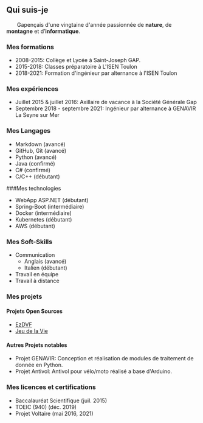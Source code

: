 ## Qui suis-je

&emsp;&emsp;Gapençais d'une vingtaine d'année passionnée de **nature**, de **montagne** et d’**informatique**.

### Mes formations

- 2008-2015: Collège et Lycée à Saint-Joseph GAP.
- 2015-2018: Classes préparatoire à L'ISEN Toulon
- 2018-2021: Formation d'ingénieur par alternance à l'ISEN Toulon

### Mes expériences

- Juillet 2015 & juillet 2016: Axillaire de vacance à la Société Générale Gap
- Septembre 2018 - septembre 2021: Ingénieur par alternance à GENAVIR La Seyne sur Mer

### Mes Langages

- Markdown (avancé)
- GitHub, Git (avancé)
- Python (avancé)
- Java (confirmé)
- C# (confirmé)
- C/C++ (débutant)

###Mes technologies

- WebApp ASP.NET (débutant)
- Spring-Boot (intermédiaire)
- Docker (intermédiaire)
- Kubernetes (débutant)
- AWS (débutant)

### Mes Soft-Skills

- Communication
    + Anglais (avancé)
    + Italien (débutant)
- Travail en équipe
- Travail à distance

### Mes projets

#### Projets Open Sources

- [EzDVF](https://github.com/louisonsarlinmagnus/EzDVF)
- [Jeu de la Vie](https://github.com/louisonsarlinmagnus/Jeu-de-la-vie)

#### Autres Projets notables

- Projet GENAVIR: Conception et réalisation de modules de traitement de donnée en Python.
- Projet Antivol: Antivol pour vélo/moto réalisé a base d'Arduino.

### Mes licences et certifications

- Baccalauréat Scientifique (juil. 2015)
- TOEIC (940) (déc. 2019)
- Projet Voltaire (mai 2016, 2021)

